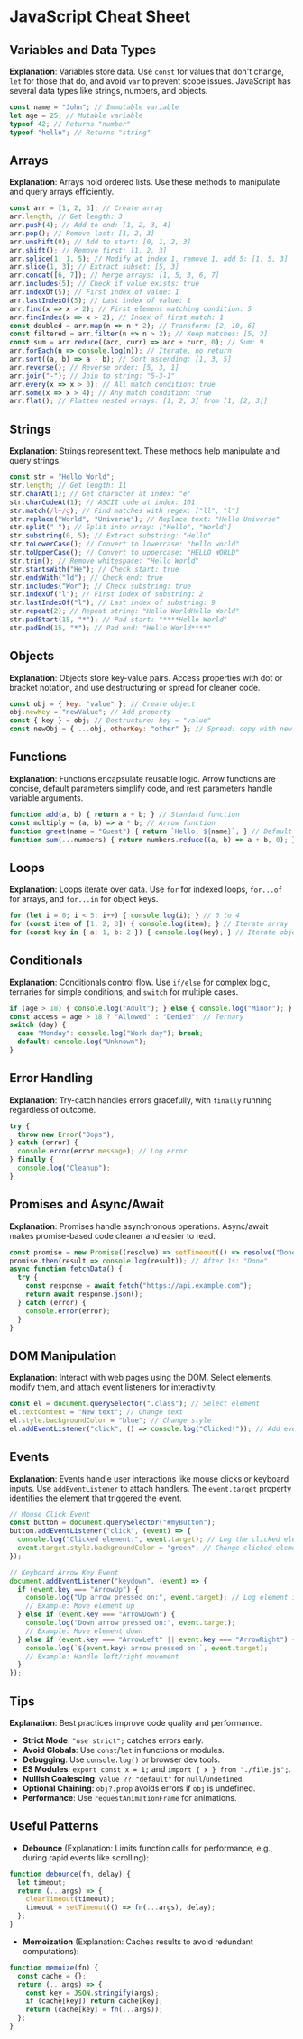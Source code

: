 # JavaScript Cheat Sheet

## Variables and Data Types
**Explanation**: Variables store data. Use `const` for values that don't change, `let` for those that do, and avoid `var` to prevent scope issues. JavaScript has several data types like strings, numbers, and objects.
```javascript
const name = "John"; // Immutable variable
let age = 25; // Mutable variable
typeof 42; // Returns "number"
typeof "hello"; // Returns "string"
```

## Arrays
**Explanation**: Arrays hold ordered lists. Use these methods to manipulate and query arrays efficiently.
```javascript
const arr = [1, 2, 3]; // Create array
arr.length; // Get length: 3
arr.push(4); // Add to end: [1, 2, 3, 4]
arr.pop(); // Remove last: [1, 2, 3]
arr.unshift(0); // Add to start: [0, 1, 2, 3]
arr.shift(); // Remove first: [1, 2, 3]
arr.splice(1, 1, 5); // Modify at index 1, remove 1, add 5: [1, 5, 3]
arr.slice(1, 3); // Extract subset: [5, 3]
arr.concat([6, 7]); // Merge arrays: [1, 5, 3, 6, 7]
arr.includes(5); // Check if value exists: true
arr.indexOf(5); // First index of value: 1
arr.lastIndexOf(5); // Last index of value: 1
arr.find(x => x > 2); // First element matching condition: 5
arr.findIndex(x => x > 2); // Index of first match: 1
const doubled = arr.map(n => n * 2); // Transform: [2, 10, 6]
const filtered = arr.filter(n => n > 2); // Keep matches: [5, 3]
const sum = arr.reduce((acc, curr) => acc + curr, 0); // Sum: 9
arr.forEach(n => console.log(n)); // Iterate, no return
arr.sort((a, b) => a - b); // Sort ascending: [1, 3, 5]
arr.reverse(); // Reverse order: [5, 3, 1]
arr.join("-"); // Join to string: "5-3-1"
arr.every(x => x > 0); // All match condition: true
arr.some(x => x > 4); // Any match condition: true
arr.flat(); // Flatten nested arrays: [1, 2, 3] from [1, [2, 3]]
```

## Strings
**Explanation**: Strings represent text. These methods help manipulate and query strings.
```javascript
const str = "Hello World";
str.length; // Get length: 11
str.charAt(1); // Get character at index: "e"
str.charCodeAt(1); // ASCII code at index: 101
str.match(/l+/g); // Find matches with regex: ["ll", "l"]
str.replace("World", "Universe"); // Replace text: "Hello Universe"
str.split(" "); // Split into array: ["Hello", "World"]
str.substring(0, 5); // Extract substring: "Hello"
str.toLowerCase(); // Convert to lowercase: "hello world"
str.toUpperCase(); // Convert to uppercase: "HELLO WORLD"
str.trim(); // Remove whitespace: "Hello World"
str.startsWith("He"); // Check start: true
str.endsWith("ld"); // Check end: true
str.includes("Wor"); // Check substring: true
str.indexOf("l"); // First index of substring: 2
str.lastIndexOf("l"); // Last index of substring: 9
str.repeat(2); // Repeat string: "Hello WorldHello World"
str.padStart(15, "*"); // Pad start: "****Hello World"
str.padEnd(15, "*"); // Pad end: "Hello World****"
```

## Objects
**Explanation**: Objects store key-value pairs. Access properties with dot or bracket notation, and use destructuring or spread for cleaner code.
```javascript
const obj = { key: "value" }; // Create object
obj.newKey = "newValue"; // Add property
const { key } = obj; // Destructure: key = "value"
const newObj = { ...obj, otherKey: "other" }; // Spread: copy with new property
```

## Functions
**Explanation**: Functions encapsulate reusable logic. Arrow functions are concise, default parameters simplify code, and rest parameters handle variable arguments.
```javascript
function add(a, b) { return a + b; } // Standard function
const multiply = (a, b) => a * b; // Arrow function
function greet(name = "Guest") { return `Hello, ${name}`; } // Default param
function sum(...numbers) { return numbers.reduce((a, b) => a + b, 0); } // Rest param
```

## Loops
**Explanation**: Loops iterate over data. Use `for` for indexed loops, `for...of` for arrays, and `for...in` for object keys.
```javascript
for (let i = 0; i < 5; i++) { console.log(i); } // 0 to 4
for (const item of [1, 2, 3]) { console.log(item); } // Iterate array
for (const key in { a: 1, b: 2 }) { console.log(key); } // Iterate object keys
```

## Conditionals
**Explanation**: Conditionals control flow. Use `if/else` for complex logic, ternaries for simple conditions, and `switch` for multiple cases.
```javascript
if (age > 18) { console.log("Adult"); } else { console.log("Minor"); }
const access = age > 18 ? "Allowed" : "Denied"; // Ternary
switch (day) {
  case "Monday": console.log("Work day"); break;
  default: console.log("Unknown");
}
```

## Error Handling
**Explanation**: Try-catch handles errors gracefully, with `finally` running regardless of outcome.
```javascript
try {
  throw new Error("Oops");
} catch (error) {
  console.error(error.message); // Log error
} finally {
  console.log("Cleanup");
}
```

## Promises and Async/Await
**Explanation**: Promises handle asynchronous operations. Async/await makes promise-based code cleaner and easier to read.
```javascript
const promise = new Promise((resolve) => setTimeout(() => resolve("Done"), 1000));
promise.then(result => console.log(result)); // After 1s: "Done"
async function fetchData() {
  try {
    const response = await fetch("https://api.example.com");
    return await response.json();
  } catch (error) {
    console.error(error);
  }
}
```

## DOM Manipulation
**Explanation**: Interact with web pages using the DOM. Select elements, modify them, and attach event listeners for interactivity.
```javascript
const el = document.querySelector(".class"); // Select element
el.textContent = "New text"; // Change text
el.style.backgroundColor = "blue"; // Change style
el.addEventListener("click", () => console.log("Clicked!")); // Add event
```

## Events
**Explanation**: Events handle user interactions like mouse clicks or keyboard inputs. Use `addEventListener` to attach handlers. The `event.target` property identifies the element that triggered the event.
```javascript
// Mouse Click Event
const button = document.querySelector("#myButton");
button.addEventListener("click", (event) => {
  console.log("Clicked element:", event.target); // Log the clicked element
  event.target.style.backgroundColor = "green"; // Change clicked element's color
});

// Keyboard Arrow Key Event
document.addEventListener("keydown", (event) => {
  if (event.key === "ArrowUp") {
    console.log("Up arrow pressed on:", event.target); // Log element in focus
    // Example: Move element up
  } else if (event.key === "ArrowDown") {
    console.log("Down arrow pressed on:", event.target);
    // Example: Move element down
  } else if (event.key === "ArrowLeft" || event.key === "ArrowRight") {
    console.log(`${event.key} arrow pressed on:`, event.target);
    // Example: Handle left/right movement
  }
});
```

## Tips
**Explanation**: Best practices improve code quality and performance.
- **Strict Mode**: `"use strict";` catches errors early.
- **Avoid Globals**: Use `const`/`let` in functions or modules.
- **Debugging**: Use `console.log()` or browser dev tools.
- **ES Modules**: `export const x = 1;` and `import { x } from "./file.js";`.
- **Nullish Coalescing**: `value ?? "default"` for `null`/`undefined`.
- **Optional Chaining**: `obj?.prop` avoids errors if `obj` is undefined.
- **Performance**: Use `requestAnimationFrame` for animations.

## Useful Patterns
- **Debounce** (Explanation: Limits function calls for performance, e.g., during rapid events like scrolling):
```javascript
function debounce(fn, delay) {
  let timeout;
  return (...args) => {
    clearTimeout(timeout);
    timeout = setTimeout(() => fn(...args), delay);
  };
}
```
- **Memoization** (Explanation: Caches results to avoid redundant computations):
```javascript
function memoize(fn) {
  const cache = {};
  return (...args) => {
    const key = JSON.stringify(args);
    if (cache[key]) return cache[key];
    return (cache[key] = fn(...args));
  };
}
```